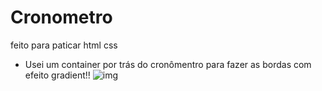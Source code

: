 # Cronometro
feito para paticar html css
- Usei um container por trás do cronômentro para fazer as bordas com efeito gradient!!
![img](https://user-images.githubusercontent.com/65869986/219766578-d8bae2e9-2d8a-40ac-a163-8ee75e6e959c.png)
